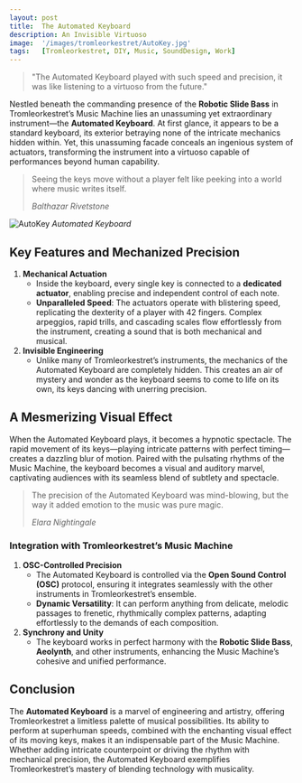 ```yaml
---
layout: post
title:  The Automated Keyboard
description: An Invisible Virtuoso
image:  '/images/tromleorkestret/AutoKey.jpg'
tags:   [Tromleorkestret, DIY, Music, SoundDesign, Work]
---
```


> "The Automated Keyboard played with such speed and precision, it was like listening to a virtuoso from the future."

Nestled beneath the commanding presence of the **Robotic Slide Bass** in Tromleorkestret’s Music Machine lies an unassuming yet extraordinary instrument—the **Automated Keyboard**. At first glance, it appears to be a standard keyboard, its exterior betraying none of the intricate mechanics hidden within. Yet, this unassuming facade conceals an ingenious system of actuators, transforming the instrument into a virtuoso capable of performances beyond human capability.

> Seeing the keys move without a player felt like peeking into a world where music writes itself.
>
> <cite> Balthazar Rivetstone </cite>


![AutoKey]({{site.baseurl}}/images/tromleorkestret/AutoKey.gif)
*Automated Keyboard*



## Key Features and Mechanized Precision

1. **Mechanical Actuation**
    - Inside the keyboard, every single key is connected to a **dedicated actuator**, enabling precise and independent control of each note.
    - **Unparalleled Speed**: The actuators operate with blistering speed, replicating the dexterity of a player with 42 fingers. Complex arpeggios, rapid trills, and cascading scales flow effortlessly from the instrument, creating a sound that is both mechanical and musical.
2. **Invisible Engineering**
    - Unlike many of Tromleorkestret’s instruments, the mechanics of the Automated Keyboard are completely hidden. This creates an air of mystery and wonder as the keyboard seems to come to life on its own, its keys dancing with unerring precision.

## A Mesmerizing Visual Effect

When the Automated Keyboard plays, it becomes a hypnotic spectacle. The rapid movement of its keys—playing intricate patterns with perfect timing—creates a dazzling blur of motion. Paired with the pulsating rhythms of the Music Machine, the keyboard becomes a visual and auditory marvel, captivating audiences with its seamless blend of subtlety and spectacle.

> The precision of the Automated Keyboard was mind-blowing, but the way it added emotion to the music was pure magic.
> 
> <cite> Elara Nightingale </cite>



### Integration with Tromleorkestret’s Music Machine

1. **OSC-Controlled Precision**
    - The Automated Keyboard is controlled via the **Open Sound Control (OSC)** protocol, ensuring it integrates seamlessly with the other instruments in Tromleorkestret’s ensemble.
    - **Dynamic Versatility**: It can perform anything from delicate, melodic passages to frenetic, rhythmically complex patterns, adapting effortlessly to the demands of each composition.
2. **Synchrony and Unity**
    - The keyboard works in perfect harmony with the **Robotic Slide Bass**, **Aeolynth**, and other instruments, enhancing the Music Machine’s cohesive and unified performance.

## Conclusion

The **Automated Keyboard** is a marvel of engineering and artistry, offering Tromleorkestret a limitless palette of musical possibilities. Its ability to perform at superhuman speeds, combined with the enchanting visual effect of its moving keys, makes it an indispensable part of the Music Machine. Whether adding intricate counterpoint or driving the rhythm with mechanical precision, the Automated Keyboard exemplifies Tromleorkestret’s mastery of blending technology with musicality.
